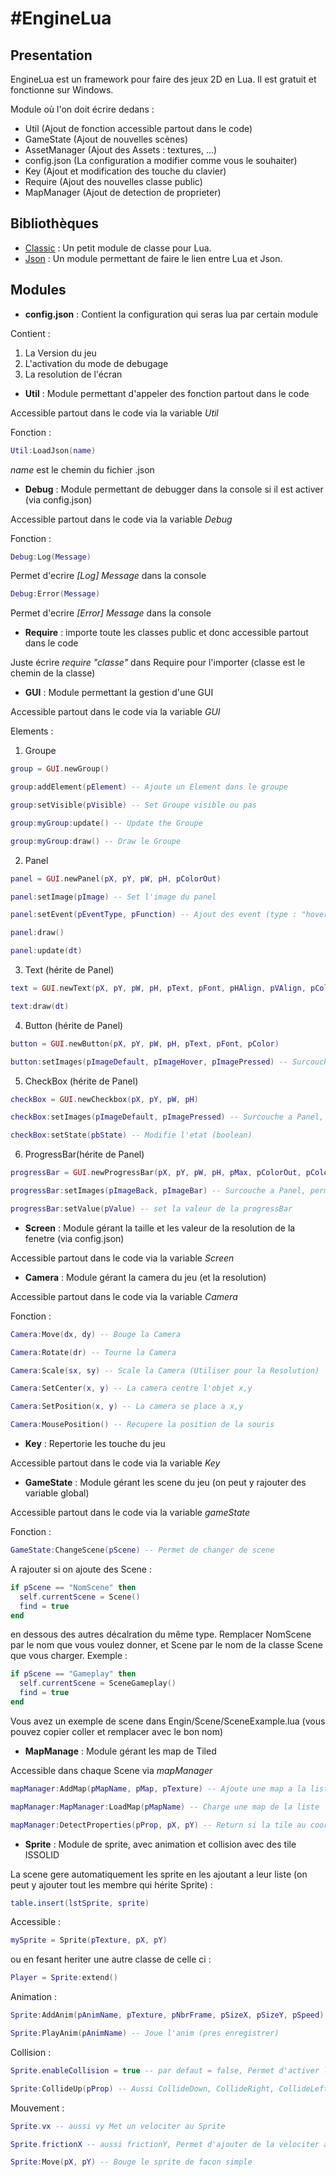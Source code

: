 #EngineLua
==========

Presentation
------------
EngineLua est un framework pour faire des jeux 2D en Lua. Il est gratuit et fonctionne sur Windows.

Module où l'on doit écrire dedans :
- Util (Ajout de fonction accessible partout dans le code)
- GameState (Ajout de nouvelles scènes)
- AssetManager (Ajout des Assets : textures, ...)
- config.json (La configuration a modifier comme vous le souhaiter)
- Key (Ajout et modification des touche du clavier)
- Require (Ajout des nouvelles classe public)
- MapManager (Ajout de detection de proprieter)

Bibliothèques
-------------
- [Classic](https://github.com/rxi/classic) : Un petit module de classe pour Lua.
- [Json](https://github.com/rxi/json.lua) : Un module permettant de faire le lien entre Lua et Json.

Modules
-------
- **config.json** : Contient la configuration qui seras lua par certain module

Contient : 
1. La Version du jeu
2. L'activation du mode de debugage
3. La resolution de l'écran

- **Util** : Module permettant d'appeler des fonction partout dans le code

Accessible partout dans le code via la variable _Util_

Fonction :
```lua
Util:LoadJson(name)
```
_name_ est le chemin du fichier .json

- **Debug** : Module permettant de debugger dans la console si il est activer (via config.json)

Accessible partout dans le code via la variable _Debug_

Fonction : 
```lua
Debug:Log(Message)
```
Permet d'ecrire _[Log] Message_ dans la console

```lua
Debug:Error(Message)
```
Permet d'ecrire _[Error] Message_ dans la console

- **Require** : importe toute les classes public et donc accessible partout dans le code

Juste écrire _require "classe"_ dans Require pour l'importer (classe est le chemin de la classe)

- **GUI** : Module permettant la gestion d'une GUI

Accessible partout dans le code via la variable _GUI_

Elements :
1. Groupe
```lua
group = GUI.newGroup()
```
```lua
group:addElement(pElement) -- Ajoute un Element dans le groupe
```
```lua
group:setVisible(pVisible) -- Set Groupe visible ou pas
```
```lua
group:myGroup:update() -- Update the Groupe
```
```lua
group:myGroup:draw() -- Draw le Groupe
```
2. Panel
```lua
panel = GUI.newPanel(pX, pY, pW, pH, pColorOut)
```
```lua
panel:setImage(pImage) -- Set l'image du panel
```
```lua
panel:setEvent(pEventType, pFunction) -- Ajout des event (type : "hover")
```
```lua
panel:draw()
```
```lua
panel:update(dt)
```
3. Text (hérite de Panel)
```lua
text = GUI.newText(pX, pY, pW, pH, pText, pFont, pHAlign, pVAlign, pColor)
```
```lua
text:draw(dt)
```
4. Button (hérite de Panel)
```lua
button = GUI.newButton(pX, pY, pW, pH, pText, pFont, pColor)
```
```lua
button:setImages(pImageDefault, pImageHover, pImagePressed) -- Surcouche a Panel, permettant la gestion de plusieure images
```
5. CheckBox (hérite de Panel)
```lua
checkBox = GUI.newCheckbox(pX, pY, pW, pH)
```
```lua
checkBox:setImages(pImageDefault, pImagePressed) -- Surcouche a Panel, permettant d'afficher l'image correspondant a l'état
```
```lua
checkBox:setState(pbState) -- Modifie l'etat (boolean)
```
6. ProgressBar(hérite de Panel)
```lua
progressBar = GUI.newProgressBar(pX, pY, pW, pH, pMax, pColorOut, pColorIn)
```
```lua
progressBar:setImages(pImageBack, pImageBar) -- Surcouche a Panel, permettant l'affichage de la bar vide et x remplie
```
```lua
progressBar:setValue(pValue) -- set la valeur de la progressBar
```

- **Screen** : Module gérant la taille et les valeur de la resolution de la fenetre (via config.json)

Accessible partout dans le code via la variable _Screen_

- **Camera** : Module gérant la camera du jeu (et la resolution)

Accessible partout dans le code via la variable _Camera_

Fonction :
```lua
Camera:Move(dx, dy) -- Bouge la Camera
```
```lua
Camera:Rotate(dr) -- Tourne la Camera
```
```lua
Camera:Scale(sx, sy) -- Scale la Camera (Utiliser pour la Resolution)
```
```lua
Camera:SetCenter(x, y) -- La camera centre l'objet x,y
```
```lua
Camera:SetPosition(x, y) -- La camera se place a x,y
```
```lua
Camera:MousePosition() -- Recupere la position de la souris
```

- **Key** : Repertorie les touche du jeu

Accessible partout dans le code via la variable _Key_

- **GameState** : Module gérant les scene du jeu (on peut y rajouter des variable global)

Accessible partout dans le code via la variable _gameState_

Fonction :
```lua
GameState:ChangeScene(pScene) -- Permet de changer de scene
```

A rajouter si on ajoute des Scene :
```lua
if pScene == "NomScene" then
  self.currentScene = Scene()
  find = true
end
```
en dessous des autres décalration du même type. Remplacer NomScene par le nom que vous voulez donner, et Scene par le nom de la classe Scene que vous charger. Exemple : 
```lua
if pScene == "Gameplay" then
  self.currentScene = SceneGameplay()
  find = true
end
```

Vous avez un exemple de scene dans Engin/Scene/SceneExample.lua (vous pouvez copier coller et remplacer avec le bon nom)

- **MapManage** : Module gérant les map de Tiled

Accessible dans chaque Scene via _mapManager_

```lua
mapManager:AddMap(pMapName, pMap, pTexture) -- Ajoute une map a la liste
```
```lua
mapManager:MapManager:LoadMap(pMapName) -- Charge une map de la liste
```
```lua
mapManager:DetectProperties(pProp, pX, pY) -- Return si la tile au coordonné donner (pX, pY) a la proprieté (pProp) true
```

- **Sprite** : Module de sprite, avec animation et collision avec des tile ISSOLID

La scene gere automatiquement les sprite en les ajoutant a leur liste (on peut y ajouter tout les membre qui hérite Sprite) : 

```lua
table.insert(lstSprite, sprite)
```

Accessible : 
```lua
mySprite = Sprite(pTexture, pX, pY)
```
ou en fesant heriter une autre classe de celle ci : 
```lua
Player = Sprite:extend()
```
Animation :
```lua
Sprite:AddAnim(pAnimName, pTexture, pNbrFrame, pSizeX, pSizeY, pSpeed) -- Ajoute une anim a la liste
```
```lua
Sprite:PlayAnim(pAnimName) -- Joue l'anim (pres enregistrer)
```
Collision : 
```lua
Sprite.enableCollision = true -- par defaut = false, Permet d'activer la collision avec les tile ISSOLID
```
```lua
Sprite:CollideUp(pProp) -- Aussi CollideDown, CollideRight, CollideLeft, Permet de detecter un tile avec une proprieté de chaque coté
```
Mouvement : 
```lua
Sprite.vx -- aussi vy Met un velociter au Sprite
```
```lua
Sprite.frictionX -- aussi frictionY, Permet d'ajouter de la velociter au sprite (defaut : 99)
```
```lua
Sprite:Move(pX, pY) -- Bouge le sprite de facon simple
```
